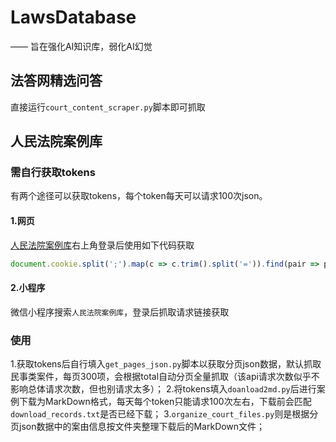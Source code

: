 # LawsDatabase

—— 旨在强化AI知识库，弱化AI幻觉

## 法答网精选问答

直接运行`court_content_scraper.py`脚本即可抓取

## 人民法院案例库

### 需自行获取tokens
有两个途径可以获取tokens，每个token每天可以请求100次json。

#### 1.网页

[人民法院案例库](https://rmfyalk.court.gov.cn)右上角登录后使用如下代码获取

```js
document.cookie.split(';').map(c => c.trim().split('=')).find(pair => pair[0] === 'faxin-cpws-al-token')?.[1]
```

#### 2.小程序

微信小程序搜索`人民法院案例库`，登录后抓取请求链接获取

### 使用

1.获取tokens后自行填入`get_pages_json.py`脚本以获取分页json数据，默认抓取民事类案件，每页300项，会根据total自动分页全量抓取（该api请求次数似乎不影响总体请求次数，但也别请求太多）；
2.将tokens填入`doanload2md.py`后进行案例下载为MarkDown格式，每天每个token只能请求100次左右，下载前会匹配`download_records.txt`是否已经下载；
3.`organize_court_files.py`则是根据分页json数据中的案由信息按文件夹整理下载后的MarkDown文件；